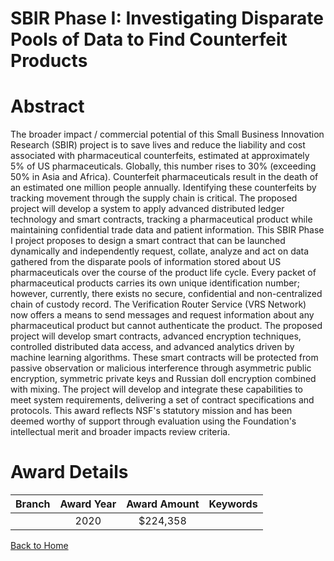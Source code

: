 
SBIR Phase I: Investigating Disparate Pools of Data to Find Counterfeit Products
================================================================================

# Abstract


The broader impact / commercial potential of this Small Business Innovation Research (SBIR) project is to save lives and reduce the liability and cost associated with pharmaceutical counterfeits, estimated at approximately 5% of US pharmaceuticals. Globally, this number rises to 30% (exceeding 50% in Asia and Africa). Counterfeit pharmaceuticals result in the death of an estimated one million people annually. Identifying these counterfeits by tracking movement through the supply chain is critical. The proposed project will develop a system to apply advanced distributed ledger technology and smart contracts, tracking a pharmaceutical product while maintaining confidential trade data and patient information. This SBIR Phase I project proposes to design a smart contract that can be launched dynamically and independently request, collate, analyze and act on data gathered from the disparate pools of information stored about US pharmaceuticals over the course of the product life cycle. Every packet of pharmaceutical products carries its own unique identification number; however, currently, there exists no secure, confidential and non-centralized chain of custody record. The Verification Router Service (VRS Network) now offers a means to send messages and request information about any pharmaceutical product but cannot authenticate the product. The proposed project will develop smart contracts, advanced encryption techniques, controlled distributed data access, and advanced analytics driven by machine learning algorithms. These smart contracts will be protected from passive observation or malicious interference through asymmetric public encryption, symmetric private keys and Russian doll encryption combined with mixing. The project will develop and integrate these capabilities to meet system requirements, delivering a set of contract specifications and protocols. This award reflects NSF's statutory mission and has been deemed worthy of support through evaluation using the Foundation's intellectual merit and broader impacts review criteria.  

# Award Details

|Branch|Award Year|Award Amount|Keywords|
| :---: | :---: | :---: | :---: |
||2020|$224,358||
  
  


[Back to Home](https://github.com/chrischow/dod_sbir_awards/Reports/JT/#540)